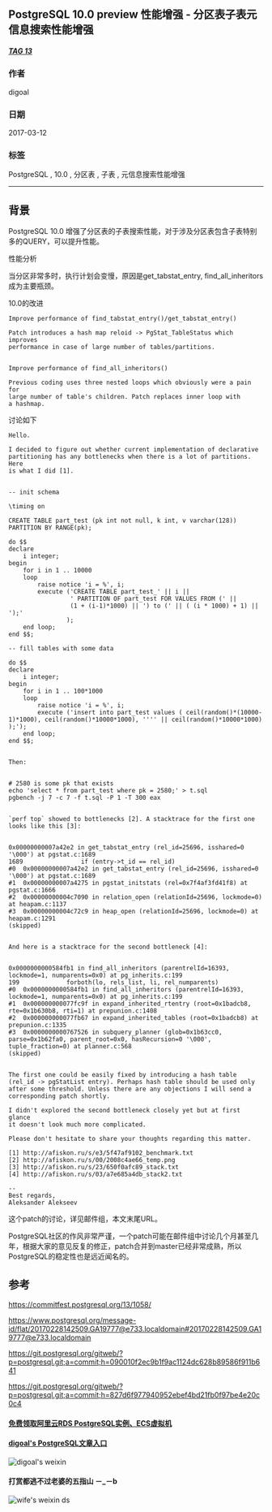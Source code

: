 ## PostgreSQL 10.0 preview 性能增强 - 分区表子表元信息搜索性能增强    
##### [TAG 13](../class/13.md)
                                              
### 作者                                                                                           
digoal                                         
                                                
### 日期                                           
2017-03-12                                          
                                            
### 标签                                         
PostgreSQL , 10.0 , 分区表 , 子表 , 元信息搜索性能增强  
                                              
----                                        
                                                 
## 背景                       
PostgreSQL 10.0 增强了分区表的子表搜索性能，对于涉及分区表包含子表特别多的QUERY，可以提升性能。  
  
性能分析  
  
当分区非常多时，执行计划会变慢，原因是get_tabstat_entry, find_all_inheritors成为主要瓶颈。  
  
10.0的改进  
  
```
Improve performance of find_tabstat_entry()/get_tabstat_entry()

Patch introduces a hash map reloid -> PgStat_TableStatus which improves
performance in case of large number of tables/partitions.

  
Improve performance of find_all_inheritors()

Previous coding uses three nested loops which obviously were a pain for
large number of table's children. Patch replaces inner loop with
a hashmap.
```
   
讨论如下  
  
```  
Hello.  
  
I decided to figure out whether current implementation of declarative  
partitioning has any bottlenecks when there is a lot of partitions. Here  
is what I did [1].  
  

-- init schema  
  
\timing on  
  
CREATE TABLE part_test (pk int not null, k int, v varchar(128)) PARTITION BY RANGE(pk);  
  
do $$  
declare  
    i integer;  
begin  
    for i in 1 .. 10000  
    loop  
        raise notice 'i = %', i;  
        execute ('CREATE TABLE part_test_' || i ||  
                 ' PARTITION OF part_test FOR VALUES FROM (' ||  
                 (1 + (i-1)*1000) || ') to (' || ( (i * 1000) + 1) || ');'  
                );  
    end loop;  
end $$;  
  
-- fill tables with some data  
  
do $$  
declare  
    i integer;  
begin  
    for i in 1 .. 100*1000  
    loop  
        raise notice 'i = %', i;  
        execute ('insert into part_test values ( ceil(random()*(10000-1)*1000), ceil(random()*10000*1000), '''' || ceil(random()*10000*1000) );');  
    end loop;  
end $$;  

  
Then:  
  
 
# 2580 is some pk that exists  
echo 'select * from part_test where pk = 2580;' > t.sql  
pgbench -j 7 -c 7 -f t.sql -P 1 -T 300 eax  

  
`perf top` showed to bottlenecks [2]. A stacktrace for the first one  
looks like this [3]:  
  

0x00000000007a42e2 in get_tabstat_entry (rel_id=25696, isshared=0 '\000') at pgstat.c:1689  
1689				if (entry->t_id == rel_id)  
#0  0x00000000007a42e2 in get_tabstat_entry (rel_id=25696, isshared=0 '\000') at pgstat.c:1689  
#1  0x00000000007a4275 in pgstat_initstats (rel=0x7f4af3fd41f8) at pgstat.c:1666  
#2  0x00000000004c7090 in relation_open (relationId=25696, lockmode=0) at heapam.c:1137  
#3  0x00000000004c72c9 in heap_open (relationId=25696, lockmode=0) at heapam.c:1291  
(skipped)  

  
And here is a stacktrace for the second bottleneck [4]:  
  

0x0000000000584fb1 in find_all_inheritors (parentrelId=16393, lockmode=1, numparents=0x0) at pg_inherits.c:199  
199				forboth(lo, rels_list, li, rel_numparents)  
#0  0x0000000000584fb1 in find_all_inheritors (parentrelId=16393, lockmode=1, numparents=0x0) at pg_inherits.c:199  
#1  0x000000000077fc9f in expand_inherited_rtentry (root=0x1badcb8, rte=0x1b630b8, rti=1) at prepunion.c:1408  
#2  0x000000000077fb67 in expand_inherited_tables (root=0x1badcb8) at prepunion.c:1335  
#3  0x0000000000767526 in subquery_planner (glob=0x1b63cc0, parse=0x1b62fa0, parent_root=0x0, hasRecursion=0 '\000', tuple_fraction=0) at planner.c:568  
(skipped)  
 
  
The first one could be easily fixed by introducing a hash table  
(rel_id -> pgStatList entry). Perhaps hash table should be used only  
after some threshold. Unless there are any objections I will send a  
corresponding patch shortly.  
  
I didn't explored the second bottleneck closely yet but at first glance  
it doesn't look much more complicated.  
  
Please don't hesitate to share your thoughts regarding this matter.  
  
[1] http://afiskon.ru/s/e3/5f47af9102_benchmark.txt  
[2] http://afiskon.ru/s/00/2008c4ae66_temp.png  
[3] http://afiskon.ru/s/23/650f0afc89_stack.txt  
[4] http://afiskon.ru/s/03/a7e685a4db_stack2.txt  
  
--   
Best regards,  
Aleksander Alekseev  
```    
  
这个patch的讨论，详见邮件组，本文末尾URL。  
  
PostgreSQL社区的作风非常严谨，一个patch可能在邮件组中讨论几个月甚至几年，根据大家的意见反复的修正，patch合并到master已经非常成熟，所以PostgreSQL的稳定性也是远近闻名的。 
                
## 参考                
https://commitfest.postgresql.org/13/1058/  
    
https://www.postgresql.org/message-id/flat/20170228142509.GA19777@e733.localdomain#20170228142509.GA19777@e733.localdomain  
  
https://git.postgresql.org/gitweb/?p=postgresql.git;a=commit;h=090010f2ec9b1f9ac1124dc628b89586f911b641  
  
https://git.postgresql.org/gitweb/?p=postgresql.git;a=commit;h=827d6f977940952ebef4bd21fb0f97be4e20c0c4  
  

  
  
  
  
  
  
  
  
  
  
  
  
  
#### [免费领取阿里云RDS PostgreSQL实例、ECS虚拟机](https://free.aliyun.com/ "57258f76c37864c6e6d23383d05714ea")
  
  
#### [digoal's PostgreSQL文章入口](https://github.com/digoal/blog/blob/master/README.md "22709685feb7cab07d30f30387f0a9ae")
  
  
![digoal's weixin](../pic/digoal_weixin.jpg "f7ad92eeba24523fd47a6e1a0e691b59")
  
  
  
  
  
  
#### 打赏都逃不过老婆的五指山 －_－b  
![wife's weixin ds](../pic/wife_weixin_ds.jpg "acd5cce1a143ef1d6931b1956457bc9f")
  
